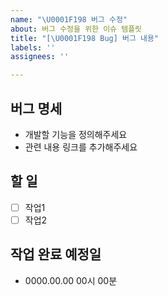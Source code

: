 ```yaml
---
name: "\U0001F198 버그 수정"
about: 버그 수정을 위한 이슈 템플릿
title: "[\U0001F198 Bug] 버그 내용"
labels: ''
assignees: ''

---
```


## 버그 명세
- 개발할 기능을 정의해주세요
- 관련 내용 링크를 추가해주세요 

## 할 일
- [ ] 작업1
- [ ] 작업2

## 작업 완료 예정일
- 0000.00.00 00시 00분
